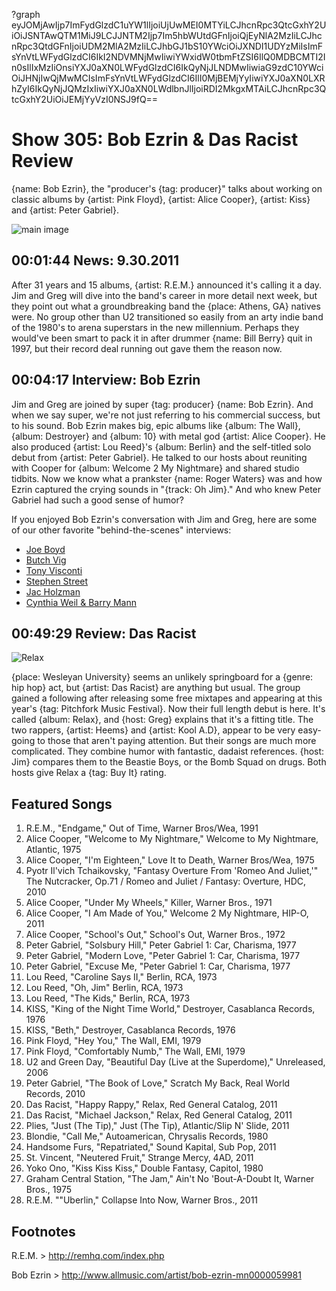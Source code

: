 ?graph eyJOMjAwIjp7ImFydGlzdC1uYW1lIjoiUjUwMEI0MTYiLCJhcnRpc3QtcGxhY2UiOiJSNTAwQTM1MiJ9LCJJNTM2Ijp7Im5hbWUtdGFnIjoiQjEyNlA2MzIiLCJhcnRpc3QtdGFnIjoiUDM2MlA2MzIiLCJhbGJ1bS10YWciOiJXNDI1UDYzMiIsImFsYnVtLWFydGlzdCI6IkI2NDVMNjMwIiwiYWxidW0tbmFtZSI6IlQ0MDBCMTI2In0sIlIxMzIiOnsiYXJ0aXN0LWFydGlzdCI6IkQyNjJLNDMwIiwiaG9zdC10YWciOiJHNjIwQjMwMCIsImFsYnVtLWFydGlzdCI6IlI0MjBEMjYyIiwiYXJ0aXN0LXRhZyI6IkQyNjJQMzIxIiwiYXJ0aXN0LWdlbnJlIjoiRDI2MkgxMTAiLCJhcnRpc3QtcGxhY2UiOiJEMjYyVzI0NSJ9fQ==

# Show 305: Bob Ezrin & Das Racist Review
{name: Bob Ezrin}, the "producer's {tag: producer}" talks about working on classic albums by {artist: Pink Floyd}, {artist: Alice Cooper}, {artist: Kiss} and {artist: Peter Gabriel}. 

![main image](http://static.soundopinions.org/images/2011/bobezrin.jpg)


## 00:01:44 News: 9.30.2011
After 31 years and 15 albums, {artist: R.E.M.} announced it's calling it a day. Jim and Greg will dive into the band's career in more detail next week, but they point out what a groundbreaking band the {place: Athens, GA} natives were. No group other than U2 transitioned so easily from an arty indie band of the 1980's to arena superstars in the new millennium. Perhaps they would've been smart to pack it in after drummer {name: Bill Berry} quit in 1997, but their record deal running out gave them the reason now.

## 00:04:17 Interview: Bob Ezrin
Jim and Greg are joined by super {tag: producer} {name: Bob Ezrin}. And when we say super, we're not just referring to his commercial success, but to his sound. Bob Ezrin makes big, epic albums like {album: The Wall}, {album: Destroyer} and {album: 10} with metal god {artist: Alice Cooper}. He also produced {artist:  Lou Reed}'s {album: Berlin} and the self-titled solo debut from {artist: Peter Gabriel}. He talked to our hosts about reuniting with Cooper for {album: Welcome 2 My Nightmare} and shared studio tidbits. Now we know what a prankster {name: Roger Waters} was and how Ezrin captured the crying sounds in "{track: Oh Jim}." And who knew Peter Gabriel had such a good sense of humor?

If you enjoyed Bob Ezrin's conversation with Jim and Greg, here are some of our other favorite "behind-the-scenes" interviews:

- [Joe Boyd](/show/73/)
- [Butch Vig](/show/120/)
- [Tony Visconti](/show/143/)
- [Stephen Street](/show/243/)
- [Jac Holzman](/show/275/)
- [Cynthia Weil & Barry Mann](/show/291/)

## 00:49:29 Review: Das Racist
![Relax](http://is5.mzstatic.com/image/thumb/Music/v4/fb/73/ac/fb73ac96-d06c-f08e-97aa-39a0d1ab04a4/source/600x600bb.jpg "451776772/454515712")

{place: Wesleyan University} seems an unlikely springboard for a {genre: hip hop} act, but {artist: Das Racist} are anything but usual. The group gained a following after releasing some free mixtapes and appearing at this year's {tag: Pitchfork Music Festival}. Now their full length debut is here. It's called {album: Relax}, and {host: Greg} explains that it's a fitting title. The two rappers, {artist: Heems} and {artist: Kool A.D}, appear to be very easy-going to those that aren't paying attention. But their songs are much more complicated. They combine humor with fantastic, dadaist references. {host: Jim} compares them to the Beastie Boys, or the Bomb Squad on drugs. Both hosts give Relax a {tag: Buy It} rating.


## Featured Songs
1. R.E.M., "Endgame," Out of Time, Warner Bros/Wea, 1991
2. Alice Cooper, "Welcome to My Nightmare," Welcome to My Nightmare, Atlantic, 1975
3. Alice Cooper, "I'm Eighteen," Love It to Death, Warner Bros/Wea, 1975
4. Pyotr Il'vich Tchaikovsky, "Fantasy Overture From 'Romeo And Juliet,'" The Nutcracker, Op.71 / Romeo and Juliet / Fantasy: Overture, HDC, 2010 
5. Alice Cooper, "Under My Wheels," Killer, Warner Bros., 1971
6. Alice Cooper, "I Am Made of You," Welcome 2 My Nightmare, HIP-O, 2011
7. Alice Cooper, "School's Out," School's Out, Warner Bros., 1972
8. Peter Gabriel, "Solsbury Hill," Peter Gabriel 1: Car, Charisma, 1977
9. Peter Gabriel, "Modern Love, "Peter Gabriel 1: Car, Charisma, 1977
10. Peter Gabriel, "Excuse Me, "Peter Gabriel 1: Car, Charisma, 1977
11. Lou Reed, "Caroline Says II," Berlin, RCA, 1973
12. Lou Reed, "Oh, Jim" Berlin, RCA, 1973
13. Lou Reed, "The Kids," Berlin, RCA, 1973
14. KISS, "King of the Night Time World," Destroyer, Casablanca Records, 1976
15. KISS, "Beth," Destroyer, Casablanca Records, 1976
16. Pink Floyd, "Hey You," The Wall, EMI, 1979
17. Pink Floyd, "Comfortably Numb," The Wall, EMI, 1979
18. U2 and Green Day, "Beautiful Day (Live at the Superdome)," Unreleased, 2006
19. Peter Gabriel, "The Book of Love," Scratch My Back, Real World Records, 2010
20. Das Racist, "Happy Rappy," Relax, Red General Catalog, 2011
21. Das Racist, "Michael Jackson," Relax, Red General Catalog, 2011
22. Plies, "Just (The Tip)," Just (The Tip), Atlantic/Slip N' Slide, 2011
23. Blondie, "Call Me," Autoamerican, Chrysalis Records, 1980
24. Handsome Furs, "Repatriated," Sound Kapital, Sub Pop, 2011
25. St. Vincent, "Neutered Fruit," Strange Mercy, 4AD, 2011
26. Yoko Ono, "Kiss Kiss Kiss," Double Fantasy, Capitol, 1980
27. Graham Central Station, "The Jam," Ain't No 'Bout-A-Doubt It, Warner Bros., 1975
28. R.E.M. ""Uberlin," Collapse Into Now, Warner Bros., 2011

## Footnotes

R.E.M. > http://remhq.com/index.php

Bob Ezrin > http://www.allmusic.com/artist/bob-ezrin-mn0000059981